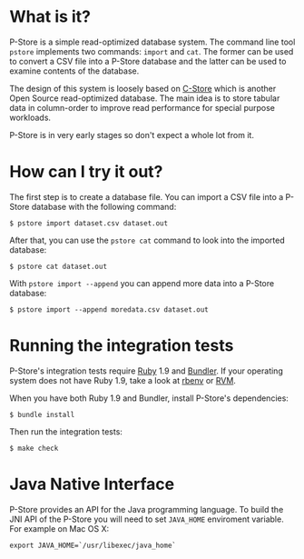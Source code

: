 What is it?
===========

P-Store is a simple read-optimized database system. The command line tool 
`pstore` implements two commands: `import` and `cat`. The former can be used to
convert a CSV file into a P-Store database and the latter can be used to
examine contents of the database.

The design of this system is loosely based on [C-Store][] which is another
Open Source read-optimized database. The main idea is to store tabular data in
column-order to improve read performance for special purpose workloads.

P-Store is in very early stages so don't expect a whole lot from it.

[C-Store]: http://db.csail.mit.edu/projects/cstore/


How can I try it out?
=====================

The first step is to create a database file. You can import a CSV file into a
P-Store database with the following command:

    $ pstore import dataset.csv dataset.out

After that, you can use the `pstore cat` command to look into the imported
database:

    $ pstore cat dataset.out

With `pstore import --append` you can append more data into a P-Store database:

    $ pstore import --append moredata.csv dataset.out


Running the integration tests
=============================

P-Store's integration tests require [Ruby][] 1.9 and [Bundler][]. If your
operating system does not have Ruby 1.9, take a look at [rbenv][] or [RVM][].

When you have both Ruby 1.9 and Bundler, install P-Store's dependencies:

    $ bundle install

Then run the integration tests:

    $ make check

[Bundler]: http://gembundler.com/
[Ruby]:    http://www.ruby-lang.org/en/
[RVM]:     http://beginrescueend.com/
[rbenv]:   https://github.com/sstephenson/rbenv


Java Native Interface
=====================

P-Store provides an API for the Java programming language. To build the JNI API
of the P-Store you will need to set `JAVA_HOME` enviroment variable.
For example on Mac OS X:

    export JAVA_HOME=`/usr/libexec/java_home`
